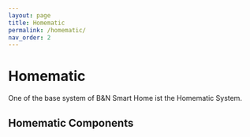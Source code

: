 ```yaml
---
layout: page
title: Homematic
permalink: /homematic/
nav_order: 2
---
```

# Homematic

One of the base system of B&N Smart Home ist the Homematic System.  

## Homematic Components

